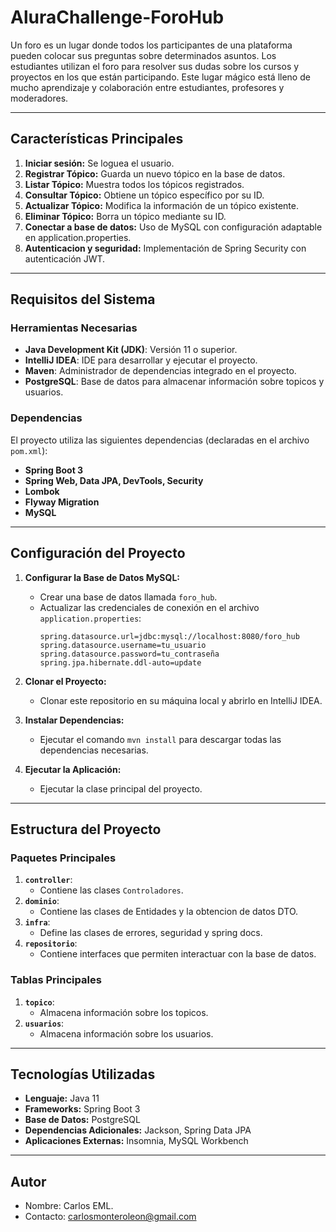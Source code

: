 # AluraChallenge-ForoHub
Un foro es un lugar donde todos los participantes de una plataforma pueden colocar sus preguntas sobre determinados asuntos. Los estudiantes utilizan el foro para resolver sus dudas sobre los cursos y proyectos en los que están participando. Este lugar mágico está lleno de mucho aprendizaje y colaboración entre estudiantes, profesores y moderadores.

---

## Características Principales
1. **Iniciar sesión:** Se loguea el usuario.
2. **Registrar Tópico:** Guarda un nuevo tópico en la base de datos.
3. **Listar Tópico:** Muestra todos los tópicos registrados.
4. **Consultar Tópico:** Obtiene un tópico específico por su ID.
5. **Actualizar Tópico:** Modifica la información de un tópico existente.
6. **Eliminar Tópico:** Borra un tópico mediante su ID.
7. **Conectar a base de datos:** Uso de MySQL con configuración adaptable en application.properties.
8. **Autenticacion y seguridad:** Implementación de Spring Security con autenticación JWT.

---

## Requisitos del Sistema
### Herramientas Necesarias
- **Java Development Kit (JDK)**: Versión 11 o superior.
- **IntelliJ IDEA**: IDE para desarrollar y ejecutar el proyecto.
- **Maven**: Administrador de dependencias integrado en el proyecto.
- **PostgreSQL**: Base de datos para almacenar información sobre topicos y usuarios.

### Dependencias
El proyecto utiliza las siguientes dependencias (declaradas en el archivo `pom.xml`):
- **Spring Boot 3**
- **Spring Web, Data JPA, DevTools, Security**
- **Lombok**
- **Flyway Migration**
- **MySQL**

---

## Configuración del Proyecto
1. **Configurar la Base de Datos MySQL:**
   - Crear una base de datos llamada `foro_hub`.
   - Actualizar las credenciales de conexión en el archivo `application.properties`:
     ```properties
     spring.datasource.url=jdbc:mysql://localhost:8080/foro_hub
     spring.datasource.username=tu_usuario
     spring.datasource.password=tu_contraseña
     spring.jpa.hibernate.ddl-auto=update
     ```

2. **Clonar el Proyecto:**
   - Clonar este repositorio en su máquina local y abrirlo en IntelliJ IDEA.

3. **Instalar Dependencias:**
   - Ejecutar el comando `mvn install` para descargar todas las dependencias necesarias.

4. **Ejecutar la Aplicación:**
   - Ejecutar la clase principal del proyecto.

---

## Estructura del Proyecto
### Paquetes Principales
1. **`controller`**:
   - Contiene las clases `Controladores`.
2. **`dominio`**:
   - Contiene las clases de Entidades y la obtencion de datos DTO.
3. **`infra`**:
   - Define las clases de errores, seguridad y spring docs.
4. **`repositorio`**:
   - Contiene interfaces que permiten interactuar con la base de datos.

### Tablas Principales
1. **`topico`**:
   - Almacena información sobre los topicos.
2. **`usuarios`**:
   - Almacena información sobre los usuarios.

---

## Tecnologías Utilizadas
- **Lenguaje:** Java 11
- **Frameworks:** Spring Boot 3
- **Base de Datos:** PostgreSQL
- **Dependencias Adicionales:** Jackson, Spring Data JPA
- **Aplicaciones Externas:** Insomnia, MySQL Workbench

---

## Autor
- Nombre: Carlos EML.
- Contacto: carlosmonteroleon@gmail.com

